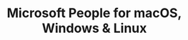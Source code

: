 ---
name: Microsoft People
url: 'https://people.live.com'
category: Productivity
title: 'Microsoft People for macOS, Windows & Linux'
key: microsoft-people

---